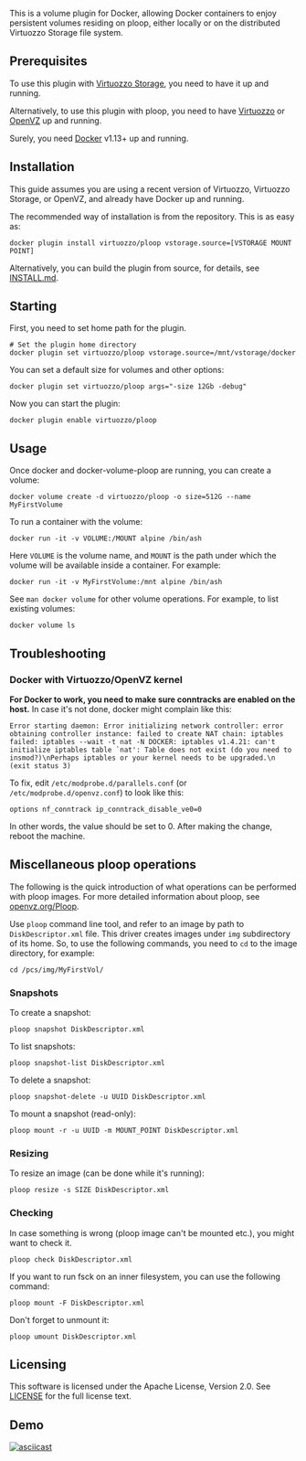 This is a volume plugin for Docker, allowing Docker containers
to enjoy persistent volumes residing on ploop, either locally
or on the distributed Virtuozzo Storage file system.

## Prerequisites

To use this plugin with [Virtuozzo Storage](https://virtuozzo.com/products/virtuozzo-storage/), you need to have it up and running.

Alternatively, to use this plugin with ploop, you need to have [Virtuozzo](virtuozzo.com/products/virtuozzo/) or [OpenVZ](https://openvz.org/) up and running.

Surely, you need [Docker](https://docker.com/) v1.13+ up and running.

## Installation

This guide assumes you are using a recent version of Virtuozzo, Virtuozzo Storage, or OpenVZ, and already have Docker up and running.

The recommended way of installation is from the repository. This is as easy as:

```
docker plugin install virtuozzo/ploop vstorage.source=[VSTORAGE MOUNT POINT]
```
Alternatively, you can build the plugin from source, for details, see [INSTALL.md](INSTALL.md).

## Starting

First, you need to set home path for the plugin.

```
# Set the plugin home directory
docker plugin set virtuozzo/ploop vstorage.source=/mnt/vstorage/docker
```

You can set a default size for volumes and other options:
```
docker plugin set virtuozzo/ploop args="-size 12Gb -debug"
```

Now you can start the plugin:

```docker plugin enable virtuozzo/ploop```

## Usage

Once docker and docker-volume-ploop are running, you can create a volume:

```docker volume create -d virtuozzo/ploop -o size=512G --name MyFirstVolume```

To run a container with the volume:

```docker run -it -v VOLUME:/MOUNT alpine /bin/ash```

Here ```VOLUME``` is the volume name, and ```MOUNT``` is the path under which
the volume will be available inside a container. For example:

```docker run -it -v MyFirstVolume:/mnt alpine /bin/ash```

See ```man docker volume``` for other volume operations. For example, to list existing volumes:

 ```docker volume ls```

## Troubleshooting

### Docker with Virtuozzo/OpenVZ kernel

**For Docker to work, you need to make sure conntracks are enabled on the host.** In case it's not done, docker might complain like this:

```Error starting daemon: Error initializing network controller: error obtaining controller instance: failed to create NAT chain: iptables failed: iptables --wait -t nat -N DOCKER: iptables v1.4.21: can't initialize iptables table `nat': Table does not exist (do you need to insmod?)\nPerhaps iptables or your kernel needs to be upgraded.\n (exit status 3)```

To fix, edit ```/etc/modprobe.d/parallels.conf``` (or ```/etc/modprobe.d/openvz.conf```) to look like this:

```options nf_conntrack ip_conntrack_disable_ve0=0```

In other words, the value should be set to 0. After making the change, reboot the machine.

## Miscellaneous ploop operations

The following is the quick introduction of what operations can be performed with ploop images. For more detailed information about ploop, see [openvz.org/Ploop](https://openvz.org/Ploop).

Use ```ploop``` command line tool, and refer to an image by path to ```DiskDescriptor.xml``` file. This driver creates images under ```img``` subdirectory of its home. So, to use the following commands, you need to ```cd``` to the image directory, for example:

```cd /pcs/img/MyFirstVol/```

### Snapshots

To create a snapshot:

```ploop snapshot DiskDescriptor.xml```

To list snapshots:

```ploop snapshot-list DiskDescriptor.xml```

To delete a snapshot:

```ploop snapshot-delete -u UUID DiskDescriptor.xml```

To mount a snapshot (read-only):

```ploop mount -r -u UUID -m MOUNT_POINT DiskDescriptor.xml```

### Resizing

To resize an image (can be done while it's running):

```ploop resize -s SIZE DiskDescriptor.xml```

### Checking

In case something is wrong (ploop image can't be mounted etc.), you might want to check it.

```ploop check DiskDescriptor.xml```

If you want to run fsck on an inner filesystem, you can use the following command:

```ploop mount -F DiskDescriptor.xml```

Don't forget to unmount it:

```ploop umount DiskDescriptor.xml```

## Licensing

This software is licensed under the Apache License, Version 2.0. See
[LICENSE](https://github.com/kolyshkin/docker-volume-ploop/blob/master/LICENSE)
for the full license text.

## Demo
[![asciicast](https://asciinema.org/a/121423.png)](https://asciinema.org/a/121423)
